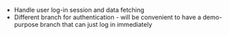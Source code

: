 - Handle user log-in session and data fetching
- Different branch for authentication - will be convenient to have a demo-purpose branch that can just log in immediately
